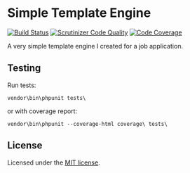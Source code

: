 # Simple Template Engine

[![Build Status](https://travis-ci.org/chrisb88/simple-template-engine.svg?branch=master)](https://travis-ci.org/chrisb88/simple-template-engine)
[![Scrutinizer Code Quality](https://scrutinizer-ci.com/g/chrisb88/simple-template-engine/badges/quality-score.png?b=master)](https://scrutinizer-ci.com/g/chrisb88/simple-template-engine/?branch=master)
[![Code Coverage](https://scrutinizer-ci.com/g/chrisb88/simple-template-engine/badges/coverage.png?b=master)](https://scrutinizer-ci.com/g/chrisb88/simple-template-engine/?branch=master)

A very simple template engine I created for a job application.

## Testing

Run tests:
```
vendor\bin\phpunit tests\
```

or with coverage report:
```
vendor\bin\phpunit --coverage-html coverage\ tests\
```

## License
Licensed under the [MIT license](https://github.com/chrisb88/simple-template-engine/blob/master/LICENSE.md).